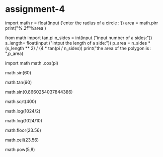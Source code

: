 # assignment-4
import math
r = float(input ('enter the radius of a circle :'))
area = math.pi*r*r
print("%.2f"%area )




from math import tan,pi
n_sides = int(input ("input number of a sides:"))
s_length= float(input ("intput the length of a side:"))
p_area = n_sides * (s_length ** 2) / (4 * tan(pi / n_sides))
print("the area of the polygon is : ",p_area)

import math 
math .cos(pi)

math.sin(60)

math.tan(90)

math.sin(0.8660254037844386)

math.sqrt(400)

math.log(1024/2)

math.log(1024/10)

math.floor(23.56)

math.ceil(23.56)

math.pow(5,8)
